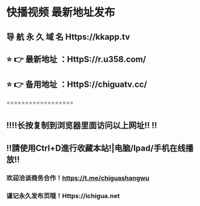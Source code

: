 # 快播视频 最新地址发布 
## 导 航 永 久 域 名  Https://kkapp.tv
## ⭐️ 👉 最新地址 ：HttpS://r.u358.com/
## ⭐️ 👉 备用地址 ：HttpS://chiguatv.cc/
⭐️⭐️⭐️⭐️⭐️⭐️⭐️⭐️⭐️⭐️⭐️⭐️⭐️⭐️⭐️⭐️⭐️⭐️
## ‼️‼️长按复制到浏览器里面访问以上网址‼️  ‼️
## ‼️請使用Ctrl+D進行收藏本站!|电脑/Ipad/手机在线播放‼️
### 欢迎洽谈商务合作！https://t.me/chiguashangwu
### 谨记永久发布页哦！Https://ichigua.net
